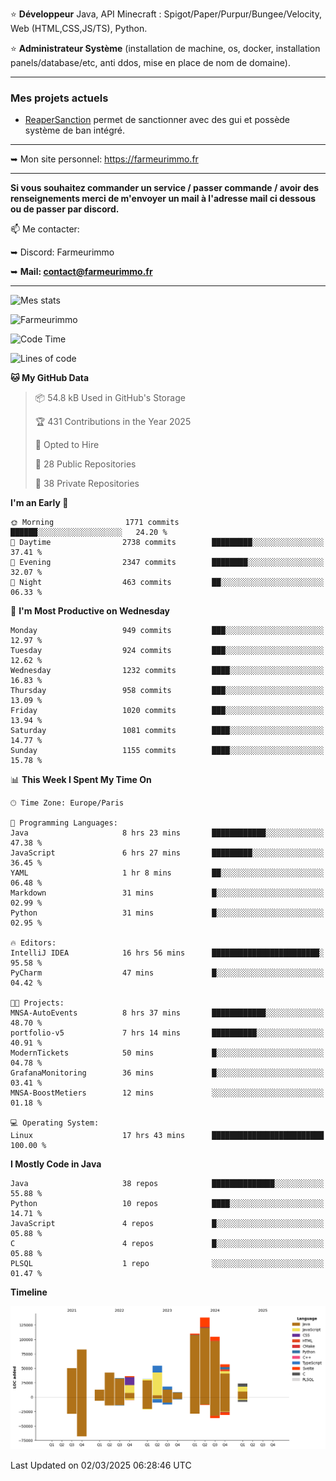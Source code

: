 ⭐ **Développeur** Java, API Minecraft : Spigot/Paper/Purpur/Bungee/Velocity, Web (HTML,CSS,JS/TS), Python.

⭐ **Administrateur Système** (installation de machine, os, docker, installation panels/database/etc, anti ddos, mise en place de nom de domaine).

---

### Mes projets actuels
- [ReaperSanction](https://www.spigotmc.org/resources/reapersanction.89580/) permet de sanctionner avec des gui et possède système de ban intégré.

---

➥ Mon site personnel: https://farmeurimmo.fr

---

**Si vous souhaitez commander un service / passer commande / avoir des renseignements merci de m'envoyer un mail à l'adresse mail ci dessous ou de passer par discord.**

📫 Me contacter:
 
   ➥ Discord: Farmeurimmo
   
   ➥ **Mail: contact@farmeurimmo.fr**

---

![Mes stats](https://github-readme-stats.farmeurimmo.fr/api?username=Farmeurimmo&count_private=true&show_icons=true&theme=radical)

<img src="https://komarev.com/ghpvc/?username=Farmeurimmo" alt="Farmeurimmo" />

<!--START_SECTION:waka-->
![Code Time](http://img.shields.io/badge/Code%20Time-1%2C886%20hrs%2041%20mins-blue)

![Lines of code](https://img.shields.io/badge/From%20Hello%20World%20I%27ve%20Written-804.8%20thousand%20lines%20of%20code-blue)

**🐱 My GitHub Data** 

> 📦 54.8 kB Used in GitHub's Storage 
 > 
> 🏆 431 Contributions in the Year 2025
 > 
> 💼 Opted to Hire
 > 
> 📜 28 Public Repositories 
 > 
> 🔑 38 Private Repositories 
 > 
**I'm an Early 🐤** 

```text
🌞 Morning                1771 commits        ██████░░░░░░░░░░░░░░░░░░░   24.20 % 
🌆 Daytime                2738 commits        █████████░░░░░░░░░░░░░░░░   37.41 % 
🌃 Evening                2347 commits        ████████░░░░░░░░░░░░░░░░░   32.07 % 
🌙 Night                  463 commits         ██░░░░░░░░░░░░░░░░░░░░░░░   06.33 % 
```
📅 **I'm Most Productive on Wednesday** 

```text
Monday                   949 commits         ███░░░░░░░░░░░░░░░░░░░░░░   12.97 % 
Tuesday                  924 commits         ███░░░░░░░░░░░░░░░░░░░░░░   12.62 % 
Wednesday                1232 commits        ████░░░░░░░░░░░░░░░░░░░░░   16.83 % 
Thursday                 958 commits         ███░░░░░░░░░░░░░░░░░░░░░░   13.09 % 
Friday                   1020 commits        ███░░░░░░░░░░░░░░░░░░░░░░   13.94 % 
Saturday                 1081 commits        ████░░░░░░░░░░░░░░░░░░░░░   14.77 % 
Sunday                   1155 commits        ████░░░░░░░░░░░░░░░░░░░░░   15.78 % 
```


📊 **This Week I Spent My Time On** 

```text
🕑︎ Time Zone: Europe/Paris

💬 Programming Languages: 
Java                     8 hrs 23 mins       ████████████░░░░░░░░░░░░░   47.38 % 
JavaScript               6 hrs 27 mins       █████████░░░░░░░░░░░░░░░░   36.45 % 
YAML                     1 hr 8 mins         ██░░░░░░░░░░░░░░░░░░░░░░░   06.48 % 
Markdown                 31 mins             █░░░░░░░░░░░░░░░░░░░░░░░░   02.99 % 
Python                   31 mins             █░░░░░░░░░░░░░░░░░░░░░░░░   02.95 % 

🔥 Editors: 
IntelliJ IDEA            16 hrs 56 mins      ████████████████████████░   95.58 % 
PyCharm                  47 mins             █░░░░░░░░░░░░░░░░░░░░░░░░   04.42 % 

🐱‍💻 Projects: 
MNSA-AutoEvents          8 hrs 37 mins       ████████████░░░░░░░░░░░░░   48.70 % 
portfolio-v5             7 hrs 14 mins       ██████████░░░░░░░░░░░░░░░   40.91 % 
ModernTickets            50 mins             █░░░░░░░░░░░░░░░░░░░░░░░░   04.78 % 
GrafanaMonitoring        36 mins             █░░░░░░░░░░░░░░░░░░░░░░░░   03.41 % 
MNSA-BoostMetiers        12 mins             ░░░░░░░░░░░░░░░░░░░░░░░░░   01.18 % 

💻 Operating System: 
Linux                    17 hrs 43 mins      █████████████████████████   100.00 % 
```

**I Mostly Code in Java** 

```text
Java                     38 repos            ██████████████░░░░░░░░░░░   55.88 % 
Python                   10 repos            ████░░░░░░░░░░░░░░░░░░░░░   14.71 % 
JavaScript               4 repos             █░░░░░░░░░░░░░░░░░░░░░░░░   05.88 % 
C                        4 repos             █░░░░░░░░░░░░░░░░░░░░░░░░   05.88 % 
PLSQL                    1 repo              ░░░░░░░░░░░░░░░░░░░░░░░░░   01.47 % 
```



**Timeline**

![Lines of Code chart](https://raw.githubusercontent.com/Farmeurimmo/Farmeurimmo/main/assets/bar_graph.png)


 Last Updated on 02/03/2025 06:28:46 UTC
<!--END_SECTION:waka-->
